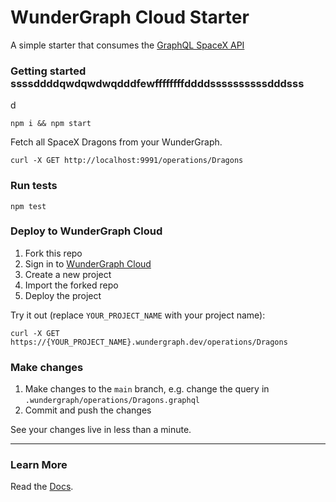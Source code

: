 # WunderGraph Cloud Starter

A simple starter that consumes the [GraphQL SpaceX API](https://spacex-api.fly.dev/graphql/)

### Getting started ssssddddqwdqwdwqdddfewffffffffddddssssssssssdddsss
d
```shell
npm i && npm start
```

Fetch all SpaceX Dragons from your WunderGraph.

```shell
curl -X GET http://localhost:9991/operations/Dragons
```

### Run tests

```shell
npm test
```

### Deploy to WunderGraph Cloud

1. Fork this repo
2. Sign in to [WunderGraph Cloud](https://cloud.wundergraph.com)
3. Create a new project
4. Import the forked repo
5. Deploy the project

Try it out (replace `YOUR_PROJECT_NAME` with your project name):

```shell
curl -X GET https://{YOUR_PROJECT_NAME}.wundergraph.dev/operations/Dragons
```

### Make changes

1. Make changes to the `main` branch, e.g. change the query in `.wundergraph/operations/Dragons.graphql`
2. Commit and push the changes

See your changes live in less than a minute.

---

### Learn More

Read the [Docs](https://wundergraph.com/docs).
